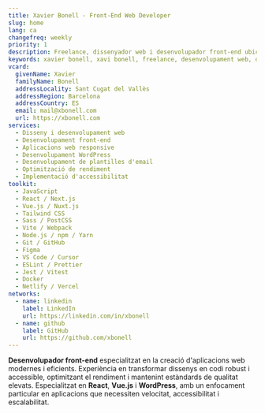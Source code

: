 ```yaml
---
title: Xavier Bonell - Front-End Web Developer
slug: home
lang: ca
changefreq: weekly
priority: 1
description: Freelance, dissenyador web i desenvolupador front-end ubicat a Sant Cugat del Vallès (Barcelona, ES).
keywords: xavier bonell, xavi bonell, freelance, desenvolupament web, desenvolupador web, front-end, front-end web developer, html, html5, css, css3, jquery, javascript, accessibilitat, usabilitat, wordpress
vcard:
  givenName: Xavier
  familyName: Bonell
  addressLocality: Sant Cugat del Vallès
  addressRegion: Barcelona
  addressCountry: ES
  email: mail@xbonell.com
  url: https://xbonell.com
services:
  - Disseny i desenvolupament web
  - Desenvolupament front-end
  - Aplicacions web responsive
  - Desenvolupament WordPress
  - Desenvolupament de plantilles d'email
  - Optimització de rendiment
  - Implementació d'accessibilitat
toolkit:
  - JavaScript
  - React / Next.js
  - Vue.js / Nuxt.js
  - Tailwind CSS
  - Sass / PostCSS
  - Vite / Webpack
  - Node.js / npm / Yarn
  - Git / GitHub
  - Figma
  - VS Code / Cursor
  - ESLint / Prettier
  - Jest / Vitest
  - Docker
  - Netlify / Vercel
networks:
  - name: linkedin
    label: LinkedIn
    url: https://linkedin.com/in/xbonell
  - name: github
    label: GitHub
    url: https://github.com/xbonell
---
```


**Desenvolupador front-end** especialitzat en la creació d'aplicacions web modernes i eficients. Experiència en transformar dissenys en codi robust i accessible, optimitzant el rendiment i mantenint estàndards de qualitat elevats. Especialitzat en **React**, **Vue.js** i **WordPress**, amb un enfocament particular en aplicacions que necessiten velocitat, accessibilitat i escalabilitat.